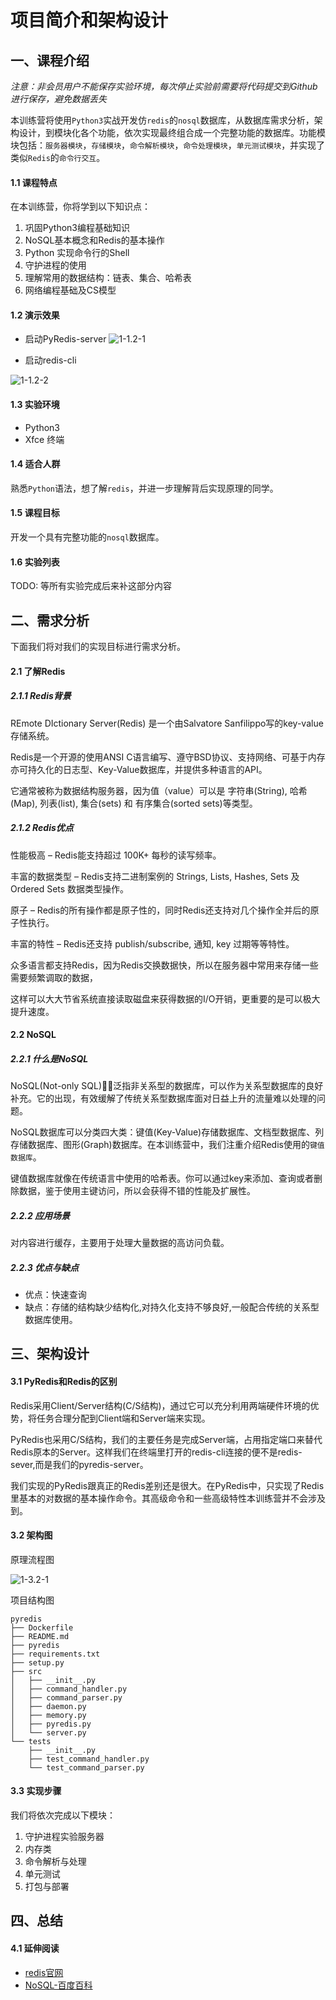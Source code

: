 # 项目简介和架构设计

## 一、课程介绍

*注意：非会员用户不能保存实验环境，每次停止实验前需要将代码提交到Github进行保存，避免数据丢失*

本训练营将使用`Python3`实战开发仿`redis`的`nosql`数据库，从数据库需求分析，架构设计，到模块化各个功能，依次实现最终组合成一个完整功能的数据库。功能模块包括：`服务器模块`，`存储模块`，`命令解析模块`，`命令处理模块`，`单元测试模块`，并实现了类似`Redis`的`命令行交互`。

#### 1.1 课程特点

在本训练营，你将学到以下知识点：

1. 巩固Python3编程基础知识
2. NoSQL基本概念和Redis的基本操作
3. Python 实现命令行的Shell
4. 守护进程的使用
5. 理解常用的数据结构：链表、集合、哈希表
6. 网络编程基础及CS模型

#### 1.2 演示效果

- 启动PyRedis-server
 ![1-1.2-1](https://doc.shiyanlou.com/document-uid731737labid7232timestamp1532687928566.png/wm)

- 启动redis-cli

 ![1-1.2-2](https://doc.shiyanlou.com/document-uid731737labid7232timestamp1532687940551.png/wm)

#### 1.3 实验环境

- Python3
- Xfce 终端

#### 1.4 适合人群

熟悉`Python`语法，想了解`redis`，并进一步理解背后实现原理的同学。

#### 1.5 课程目标

开发一个具有完整功能的`nosql`数据库。

#### 1.6 实验列表

TODO: 等所有实验完成后来补这部分内容

## 二、需求分析

下面我们将对我们的实现目标进行需求分析。

#### 2.1 了解Redis

##### 2.1.1 Redis背景

REmote DIctionary Server(Redis) 是一个由Salvatore Sanfilippo写的key-value存储系统。

Redis是一个开源的使用ANSI C语言编写、遵守BSD协议、支持网络、可基于内存亦可持久化的日志型、Key-Value数据库，并提供多种语言的API。

它通常被称为数据结构服务器，因为值（value）可以是 字符串(String), 哈希(Map), 列表(list), 集合(sets) 和 有序集合(sorted sets)等类型。

##### 2.1.2 Redis优点

性能极高 – Redis能支持超过 100K+ 每秒的读写频率。

丰富的数据类型 – Redis支持二进制案例的 Strings, Lists, Hashes, Sets 及 Ordered Sets 数据类型操作。

原子 – Redis的所有操作都是原子性的，同时Redis还支持对几个操作全并后的原子性执行。

丰富的特性 – Redis还支持 publish/subscribe, 通知, key 过期等等特性。

众多语言都支持Redis，因为Redis交换数据快，所以在服务器中常用来存储一些需要频繁调取的数据，

这样可以大大节省系统直接读取磁盘来获得数据的I/O开销，更重要的是可以极大提升速度。


#### 2.2 NoSQL

##### 2.2.1 什么是NoSQL

NoSQL(Not-only SQL)，泛指非关系型的数据库，可以作为关系型数据库的良好补充。它的出现，有效缓解了传统关系型数据库面对日益上升的流量难以处理的问题。

NoSQL数据库可以分类四大类：键值(Key-Value)存储数据库、文档型数据库、列存储数据库、图形(Graph)数据库。在本训练营中，我们注重介绍Redis使用的`键值数据库`。

键值数据库就像在传统语言中使用的哈希表。你可以通过key来添加、查询或者删除数据，鉴于使用主键访问，所以会获得不错的性能及扩展性。

##### 2.2.2 应用场景

对内容进行缓存，主要用于处理大量数据的高访问负载。

##### 2.2.3 优点与缺点

- 优点：快速查询
- 缺点：存储的结构缺少结构化,对持久化支持不够良好,一般配合传统的关系型数据库使用。

## 三、架构设计

#### 3.1 PyRedis和Redis的区别

Redis采用Client/Server结构(C/S结构)，通过它可以充分利用两端硬件环境的优势，将任务合理分配到Client端和Server端来实现。

PyRedis也采用C/S结构，我们的主要任务是完成Server端，占用指定端口来替代Redis原本的Server。这样我们在终端里打开的redis-cli连接的便不是redis-sever,而是我们的pyredis-server。

我们实现的PyRedis跟真正的Redis差别还是很大。在PyRedis中，只实现了Redis里基本的对数据的基本操作命令。其高级命令和一些高级特性本训练营并不会涉及到。


#### 3.2 架构图

原理流程图

![1-3.2-1](https://doc.shiyanlou.com/document-uid731737labid7232timestamp1532687954061.png/wm)


项目结构图 

```
pyredis
├── Dockerfile
├── README.md
├── pyredis
├── requirements.txt
├── setup.py
├── src
│   ├── __init__.py
│   ├── command_handler.py
│   ├── command_parser.py
│   ├── daemon.py
│   ├── memory.py
│   ├── pyredis.py
│   └── server.py
└── tests
    ├── __init__.py
    ├── test_command_handler.py
    └── test_command_parser.py
```


#### 3.3 实现步骤

我们将依次完成以下模块：

1. 守护进程实验服务器
2. 内存类
3. 命令解析与处理
4. 单元测试
5. 打包与部署


## 四、总结

#### 4.1 延伸阅读

+ [redis官网](https://redis.io)
+ [NoSQL-百度百科](https://baike.baidu.com/item/NoSQL/8828247?fr=aladdin)
